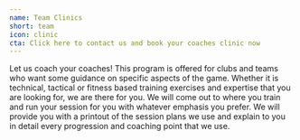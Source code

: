 ```yaml
---
name: Team Clinics
short: team
icon: clinic
cta: Click here to contact us and book your coaches clinic now
---
```


Let us coach your coaches! This program is offered for clubs and teams who want some guidance on specific aspects of the game. Whether it is technical, tactical or fitness based training exercises and expertise that you are looking for, we are there for you. We will come out to where you train and run your session for you with whatever emphasis you prefer. We will provide you with a printout of the session plans we use and explain to you in detail every progression and coaching point that we use.
